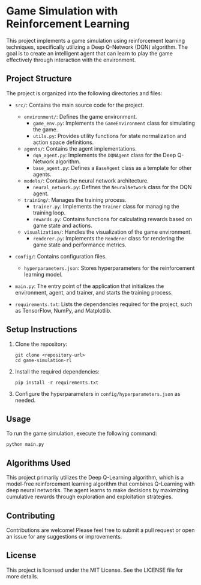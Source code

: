 # Game Simulation with Reinforcement Learning

This project implements a game simulation using reinforcement learning techniques, specifically utilizing a Deep Q-Network (DQN) algorithm. The goal is to create an intelligent agent that can learn to play the game effectively through interaction with the environment.

## Project Structure

The project is organized into the following directories and files:

- `src/`: Contains the main source code for the project.
  - `environment/`: Defines the game environment.
    - `game_env.py`: Implements the `GameEnvironment` class for simulating the game.
    - `utils.py`: Provides utility functions for state normalization and action space definitions.
  - `agents/`: Contains the agent implementations.
    - `dqn_agent.py`: Implements the `DQNAgent` class for the Deep Q-Network algorithm.
    - `base_agent.py`: Defines a `BaseAgent` class as a template for other agents.
  - `models/`: Contains the neural network architecture.
    - `neural_network.py`: Defines the `NeuralNetwork` class for the DQN agent.
  - `training/`: Manages the training process.
    - `trainer.py`: Implements the `Trainer` class for managing the training loop.
    - `rewards.py`: Contains functions for calculating rewards based on game state and actions.
  - `visualization/`: Handles the visualization of the game environment.
    - `renderer.py`: Implements the `Renderer` class for rendering the game state and performance metrics.
  
- `config/`: Contains configuration files.
  - `hyperparameters.json`: Stores hyperparameters for the reinforcement learning model.

- `main.py`: The entry point of the application that initializes the environment, agent, and trainer, and starts the training process.

- `requirements.txt`: Lists the dependencies required for the project, such as TensorFlow, NumPy, and Matplotlib.

## Setup Instructions

1. Clone the repository:
   ```
   git clone <repository-url>
   cd game-simulation-rl
   ```

2. Install the required dependencies:
   ```
   pip install -r requirements.txt
   ```

3. Configure the hyperparameters in `config/hyperparameters.json` as needed.

## Usage

To run the game simulation, execute the following command:
```
python main.py
```

## Algorithms Used

This project primarily utilizes the Deep Q-Learning algorithm, which is a model-free reinforcement learning algorithm that combines Q-Learning with deep neural networks. The agent learns to make decisions by maximizing cumulative rewards through exploration and exploitation strategies.

## Contributing

Contributions are welcome! Please feel free to submit a pull request or open an issue for any suggestions or improvements.

## License

This project is licensed under the MIT License. See the LICENSE file for more details.